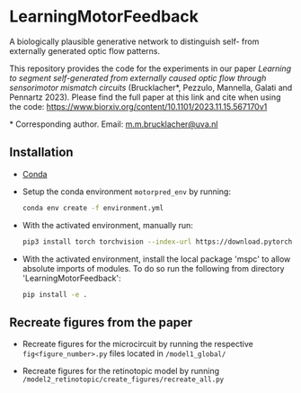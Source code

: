 # LearningMotorFeedback

A biologically plausible generative network to distinguish self- from externally generated optic flow patterns.

This repository provides the code for the experiments in our paper *Learning to segment self-generated from externally caused optic flow through sensorimotor mismatch circuits* (Brucklacher*, Pezzulo, Mannella, Galati and Pennartz 2023). Please find the full paper at this link and cite when using the code:
https://www.biorxiv.org/content/10.1101/2023.11.15.567170v1

&ast; Corresponding author. Email: m.m.brucklacher@uva.nl

## Installation
- [Conda](https://www.anaconda.com/)
- Setup the conda environment `motorpred_env` by running:

    ```bash
    conda env create -f environment.yml
    ```

- With the activated environment, manually run:
    ```bash
    pip3 install torch torchvision --index-url https://download.pytorch.org/whl/cu118
    ```

- With the activated environment, install the local package 'mspc' to allow absolute imports of modules. To do so run the following from directory 'LearningMotorFeedback':
    ```bash
    pip install -e .
    ```

## Recreate figures from the paper
- Recreate figures for the microcircuit by running the respective `fig<figure_number>.py` files located in `/model1_global/`

- Recreate figures for the retinotopic model by running `/model2_retinotopic/create_figures/recreate_all.py`

